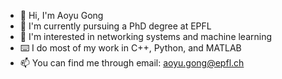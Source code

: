- :wave: Hi, I'm Aoyu Gong
- :seedling: I'm currently pursuing a PhD degree at EPFL
- :signal_strength: I'm interested in networking systems and machine learning
- :keyboard: I do most of my work in C++, Python, and MATLAB
- :mailbox: You can find me through email: aoyu.gong@epfl.ch
